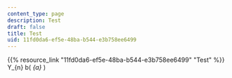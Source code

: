 ```yaml
---
content_type: page
description: Test
draft: false
title: Test
uid: 11fd0da6-ef5e-48ba-b544-e3b758ee6499
---
```

{{% resource_link "11fd0da6-ef5e-48ba-b544-e3b758ee6499" "Test" %}} Y\_{n} b\( _{a}_ \)
